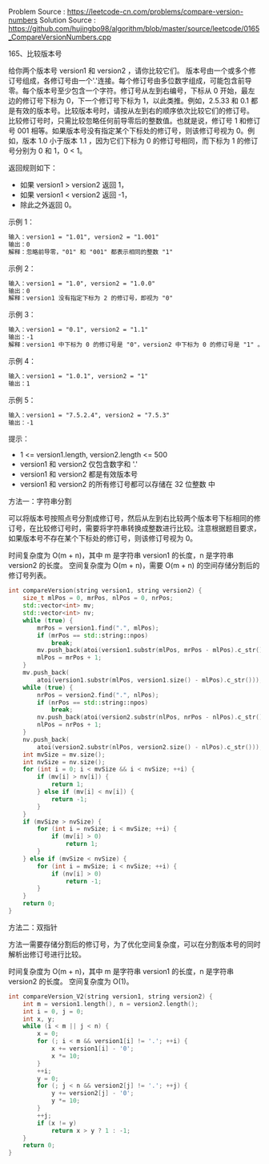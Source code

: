 <!--
 * @Author : Hu Jingbo
 * @Date   : 2021-09-09
-->

Problem Source : <https://leetcode-cn.com/problems/compare-version-numbers>
Solution Source : <https://github.com/hujingbo98/algorithm/blob/master/source/leetcode/0165_CompareVersionNumbers.cpp>

165、比较版本号

给你两个版本号 version1 和 version2 ，请你比较它们。
版本号由一个或多个修订号组成，各修订号由一个'.'连接。每个修订号由多位数字组成，可能包含前导零。每个版本号至少包含一个字符。修订号从左到右编号，下标从 0 开始，最左边的修订号下标为 0，下一个修订号下标为 1，以此类推。例如，2.5.33 和 0.1 都是有效的版本号。比较版本号时，请按从左到右的顺序依次比较它们的修订号。
比较修订号时，只需比较忽略任何前导零后的整数值。也就是说，修订号 1 和修订号 001 相等。如果版本号没有指定某个下标处的修订号，则该修订号视为 0。例如，版本 1.0 小于版本 1.1 ，因为它们下标为 0 的修订号相同，而下标为 1 的修订号分别为 0 和 1，0 < 1。

返回规则如下：

* 如果 version1 > version2 返回 1，
* 如果 version1 < version2 返回 -1，
* 除此之外返回 0。

示例 1：

```txt
输入：version1 = "1.01", version2 = "1.001"
输出：0
解释：忽略前导零，"01" 和 "001" 都表示相同的整数 "1"
```

示例 2：

```txt
输入：version1 = "1.0", version2 = "1.0.0"
输出：0
解释：version1 没有指定下标为 2 的修订号，即视为 "0"
```

示例 3：

```txt
输入：version1 = "0.1", version2 = "1.1"
输出：-1
解释：version1 中下标为 0 的修订号是 "0"，version2 中下标为 0 的修订号是 "1" 。0 < 1，所以 version1 < version2
```

示例 4：

```txt
输入：version1 = "1.0.1", version2 = "1"
输出：1
```

示例 5：

```txt
输入：version1 = "7.5.2.4", version2 = "7.5.3"
输出：-1
```

提示：

* 1 <= version1.length, version2.length <= 500
* version1 和 version2 仅包含数字和 '.'
* version1 和 version2 都是有效版本号
* version1 和 version2 的所有修订号都可以存储在 32 位整数 中

方法一：字符串分割

可以将版本号按照点号分割成修订号，然后从左到右比较两个版本号下标相同的修订号，在比较修订号时，需要将字符串转换成整数进行比较。注意根据题目要求，如果版本号不存在某个下标处的修订号，则该修订号视为 0。

时间复杂度为 O(m + n)，其中 m 是字符串 version1 的长度，n 是字符串 version2 的长度。
空间复杂度为 O(m + n)，需要 O(m + n) 的空间存储分割后的修订号列表。

```c++
int compareVersion(string version1, string version2) {
    size_t mlPos = 0, mrPos, nlPos = 0, nrPos;
    std::vector<int> mv;
    std::vector<int> nv;
    while (true) {
        mrPos = version1.find(".", mlPos);
        if (mrPos == std::string::npos)
            break;
        mv.push_back(atoi(version1.substr(mlPos, mrPos - mlPos).c_str()));
        mlPos = mrPos + 1;
    }
    mv.push_back(
        atoi(version1.substr(mlPos, version1.size() - mlPos).c_str()));
    while (true) {
        nrPos = version2.find(".", nlPos);
        if (nrPos == std::string::npos)
            break;
        nv.push_back(atoi(version2.substr(nlPos, nrPos - nlPos).c_str()));
        nlPos = nrPos + 1;
    }
    nv.push_back(
        atoi(version2.substr(nlPos, version2.size() - nlPos).c_str()));
    int mvSize = mv.size();
    int nvSize = nv.size();
    for (int i = 0; i < mvSize && i < nvSize; ++i) {
        if (mv[i] > nv[i]) {
            return 1;
        } else if (mv[i] < nv[i]) {
            return -1;
        }
    }
    if (mvSize > nvSize) {
        for (int i = nvSize; i < mvSize; ++i) {
            if (mv[i] > 0)
                return 1;
        }
    } else if (mvSize < nvSize) {
        for (int i = mvSize; i < nvSize; ++i) {
            if (nv[i] > 0)
                return -1;
        }
    }
    return 0;
}
```

方法二：双指针

方法一需要存储分割后的修订号，为了优化空间复杂度，可以在分割版本号的同时解析出修订号进行比较。

时间复杂度为 O(m + n)，其中 m 是字符串 version1 的长度，n 是字符串 version2 的长度。
空间复杂度为 O(1)。

```c++
int compareVersion_V2(string version1, string version2) {
    int m = version1.length(), n = version2.length();
    int i = 0, j = 0;
    int x, y;
    while (i < m || j < n) {
        x = 0;
        for (; i < m && version1[i] != '.'; ++i) {
            x += version1[i] - '0';
            x *= 10;
        }
        ++i;
        y = 0;
        for (; j < n && version2[j] != '.'; ++j) {
            y += version2[j] - '0';
            y *= 10;
        }
        ++j;
        if (x != y)
            return x > y ? 1 : -1;
    }
    return 0;
}
```
